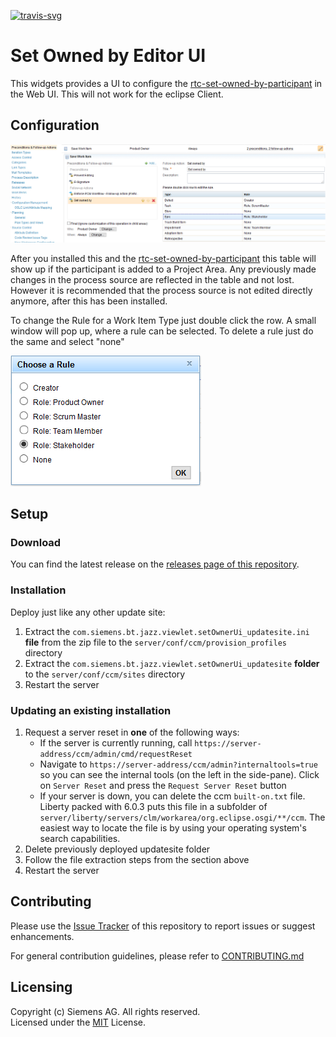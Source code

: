 [![travis-svg][travis-svg]][travis]

# Set Owned by Editor UI

This widgets provides a UI to configure the [rtc-set-owned-by-participant](https://github.com/jazz-community/rtc-set-owned-by-participant) in the Web UI. This will not work for the eclipse Client.

## Configuration



![Preconditions & Follow-up Actions Page](resources/images/PAConfig.PNG "Preconditions & Follow-up Actions Page showing the Editor")

After you installed this and the [rtc-set-owned-by-participant](https://github.com/jazz-community/rtc-set-owned-by-participant) this table will show up if the participant is added to a Project Area. Any previously made changes in the process source are reflected in the table and not lost.
However it is recommended that the process source is not edited directly anymore, after this has been installed.

 To change the Rule for a Work Item Type just double click the row. A small window will pop up, where a rule can be selected. To delete a rule just do the same and select "none"

![Pop Up](resources/images/PopUp.PNG "The widget showing only 'my' Teams and Roles")

## Setup

### Download
You can find the latest release on the [releases page of this repository](../../realeases).

### Installation
Deploy just like any other update site:

1. Extract the `com.siemens.bt.jazz.viewlet.setOwnerUi_updatesite.ini` **file** from the zip file to the `server/conf/ccm/provision_profiles` directory
2. Extract the `com.siemens.bt.jazz.viewlet.setOwnerUi_updatesite` **folder** to the `server/conf/ccm/sites` directory
3. Restart the server

### Updating an existing installation
1. Request a server reset in **one** of the following ways:
    * If the server is currently running, call `https://server-address/ccm/admin/cmd/requestReset`
    * Navigate to `https://server-address/ccm/admin?internaltools=true` so you can see the internal tools (on the left in the side-pane).
     Click on `Server Reset` and press the `Request Server Reset` button
    * If your server is down, you can delete the ccm `built-on.txt` file.
     Liberty packed with 6.0.3 puts this file in a subfolder of `server/liberty/servers/clm/workarea/org.eclipse.osgi/**/ccm`. The easiest way to locate the file is by using your operating system's search capabilities.
2. Delete previously deployed updatesite folder
3. Follow the file extraction steps from the section above
4. Restart the server


## Contributing
Please use the [Issue Tracker](../../issues) of this repository to report issues or suggest enhancements.

For general contribution guidelines, please refer to [CONTRIBUTING.md](https://github.com/jazz-community/welcome/blob/master/CONTRIBUTING.md)

## Licensing
Copyright (c) Siemens AG. All rights reserved.<br>
Licensed under the [MIT](./LICENSE) License.

[travis-svg]: https://travis-ci.org/jazz-community/rtc-set-owned-by-participant-editor.svg?branch=master
[travis]: https://travis-ci.org/jazz-community/rtc-set-owned-by-participant-editor
